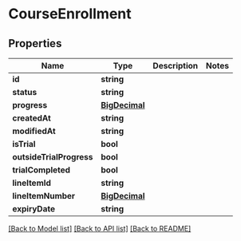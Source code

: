 # CourseEnrollment

## Properties
Name | Type | Description | Notes
------------ | ------------- | ------------- | -------------
**id** | **string** |  | 
**status** | **string** |  | 
**progress** | [**BigDecimal**](BigDecimal.md) |  | 
**createdAt** | **string** |  | 
**modifiedAt** | **string** |  | 
**isTrial** | **bool** |  | 
**outsideTrialProgress** | **bool** |  | 
**trialCompleted** | **bool** |  | 
**lineItemId** | **string** |  | 
**lineItemNumber** | [**BigDecimal**](BigDecimal.md) |  | 
**expiryDate** | **string** |  | 

[[Back to Model list]](../../README.md#documentation-for-models) [[Back to API list]](../../README.md#documentation-for-api-endpoints) [[Back to README]](../../README.md)

